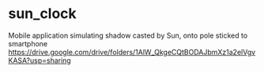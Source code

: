 # sun_clock
Mobile application simulating shadow casted by Sun, onto pole sticked to smartphone
https://drive.google.com/drive/folders/1AlW_QkgeCQtBODAJbmXz1a2elVgvKASA?usp=sharing